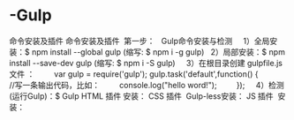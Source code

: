 # -Gulp
命令安装及插件
命令安装及插件
  第一步：
    Gulp命令安装与检测
      1）全局安装：$ npm install --global gulp  (缩写: $ npm i -g gulp)
      2）局部安装：$ npm install --save-dev gulp  (缩写: $ npm i -S gulp)
      3）在根目录创建 gulpfile.js 文件 ：
         var gulp = require('gulp');
         gulp.task('default',function() {
            //写一条输出代码，比如：
            console.log("hello word!");
         });
      4）检测(运行Gulp)：$ Gulp
HTML 插件
  安装：
CSS 插件
  Gulp-less安装：
JS 插件
  安装：